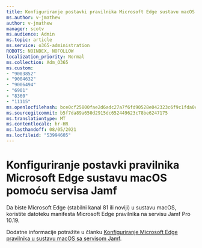 ```yaml
---
title: Konfiguriranje postavki pravilnika Microsoft Edge sustavu macOS pomoću servisa Jamf
ms.author: v-jmathew
author: v-jmathew
manager: scotv
ms.audience: Admin
ms.topic: article
ms.service: o365-administration
ROBOTS: NOINDEX, NOFOLLOW
localization_priority: Normal
ms.collection: Adm_O365
ms.custom:
- "9003852"
- "9004632"
- "9006494"
- "6901"
- "8360"
- "11115"
ms.openlocfilehash: bce0cf25800fae2d6adc27a7f6fd90528e042323c6f9c1fda0c4fb6f139d46b9
ms.sourcegitcommit: b5f7da89a650d2915dc652449623c78be6247175
ms.translationtype: MT
ms.contentlocale: hr-HR
ms.lasthandoff: 08/05/2021
ms.locfileid: "53994605"
---
```

# <a name="use-jamf-to-configure-microsoft-edge-policy-settings-on-macos"></a>Konfiguriranje postavki pravilnika Microsoft Edge sustavu macOS pomoću servisa Jamf

Da biste Microsoft Edge (stabilni kanal 81 ili noviji) u sustavu macOS, koristite datoteku manifesta Microsoft Edge pravilnika na servisu Jamf Pro 10.19.

Dodatne informacije potražite u članku [Konfiguriranje Microsoft Edge pravilnika u sustavu macOS sa servisom Jamf](https://go.microsoft.com/fwlink/?linkid=2134761).
